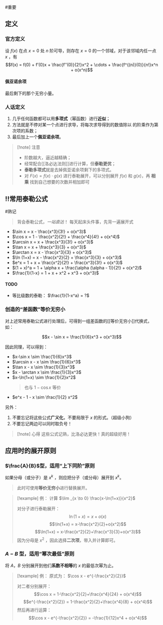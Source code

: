 #重要 
## 定义

### 官方定义

设 $f(x)$ 在点 $x = 0$ 处 $n$ 阶可导，则存在 $x = 0$ 的一个邻域，对于该邻域内任一点 $x$ ，有
$$f(x) = f(0) + f’(0)x + \frac{f’’(0)}{2!}x^2 + \cdots + \frac{f^{(n)}(0)}{n!}x^n + o(x^n)$$
#### 佩亚诺余项

最后剩下的那个无穷小量。

### 人话定义

1.  几乎任何函数都可以用**多项式**（幂函数）进行**近似**；
2. 方法就是不停对某一个点进行求导，将每次求导得到的数值除以  的阶乘作为第  次项的系数；
3. 最后加上一个**佩亚诺余项**。

>[!note] 注意
> - 阶数越大，逼近越精确；
> - 经常配合[[洛必达法则]]进行计算，但**泰勒更优**；
> - **泰勒多项式**就是去掉佩亚诺余项剩下的多项式。
> - 对 $F(x)=f(x) \cdot g(x)$ 进行泰勒展开，可以分别展开 $f(x)$ 和 $g(x)$，再 **相乘** 找到自己想要的次数并相加即可

## ‼️常用泰勒公式

#熟记 

> 背会泰勒公式，*一站直达*！
> 每天起床头件事，先背一遍展开式

- $\sin x = x - \frac{x^3}{3!} + o(x^3)$
- $\cos x = 1 - \frac{x^2}{2!} + \frac{x^4}{4!} + o(x^4)$
- $\arcsin x = x + \frac{x^3}{3!} + o(x^3)$
- $\tan x = x + \frac{x^3}{3} + o(x^3)$
- $\arctan x = x - \frac{x^3}{3} + o(x^3)$
- $\ln (1+x) = x - \frac{x^2}{2} + \frac{x^3}{3} + o(x^3)$
- $e^x = 1 + x + \frac{x^2}{2!} + \frac{x^3}{3!} + o(x^3)$
- $(1 + x)^a = 1 + \alpha x + \frac{\alpha (\alpha - 1)}{2!} + o(x^2)$
- $\frac{1}{1-x} = 1 + x + x^2 + x^3 + o(x^3)$

#### TODO

- 等比级数的泰勒： $\frac{1}{1-x^a} = ?$

### 创造的“差函数”等价无穷小

对上述常用泰勒公式进行处理后，可得到一组差函数的[[等价无穷小]]代换式，如：

 $$x - \sin x = \frac{1}{6}x^3 + o(x^3)$$
 
 因此同理，可以得到：
 
 - $x-\sin x \sim \frac{1}{6}x^3$
 - $\arcsin x - x \sim \frac{1}{6}x^3$
 - $\tan x - x \sim \frac{1}{3}x^3$
 - $x - \arctan x \sim \frac{1}{3}x^3$
 - $x-\ln(1+x) \sim \frac{1}{2}x^2$
	> 也与 $1-\cos x$ 等价
 - $e^x - 1 - x \sim \frac{1}{2} x^2$

 另外：
 1. 不要忘记将这些公式**广义化**，不要局限于 $x$ 的形式。（超级小狗）
 2. 不要忘记两边可以同时取负号！

> [!note] 心得
> 这些公式记熟，比洛必达更快！真的超级好用！

## 应用时的展开原则

### $\frac{A}{B}$型，适用“上下同阶”原则

如果分母（或分子）是 $x^k$ ，则应把分子（或分母）展开到 $x^k$。
> 此时可使用**等价无穷小**进行替换展开。

> [!example] 例：
> 计算 $\lim _{x \to 0} \frac{x-\ln(1+x)}{x^2}$
>
>对分子进行泰勒展开：
$$\ln(1+x) = x+o(x)$$
$$\ln(1+x) = x-\frac{x^2}{2}+o(x^2)$$
$$\ln(1+x) = x-\frac{x^2}{2}+\frac{x^3}{3}+o(x^3)$$
因为分母是 $x^2$ ，因此选择**二次项**，带入并计算即可。

### $A-B$ 型，适用“幂次最低”原则

将 $A$，$B$ 分别展开到他们**系数不相等**的 $x$ 的最低次幂为止。

> [!example] 例：
> 原式为： $\cos x - e^{-\frac{x^2}{2}}$
>
>对二者分别展开：
>$$\cos x = 1-\frac{x^2}{2}+\frac{x^4}{24} + o(x^4)$$
>$$e^{-\frac{x^2}{2}} = 1-\frac{x^2}{2}+\frac{x^4}{8} + o(x^4)$$
>然后再进行运算：
>$$\cos x - e^{-\frac{x^2}{2}} = -\frac{1}{12}x^4 + o(x^4)$$